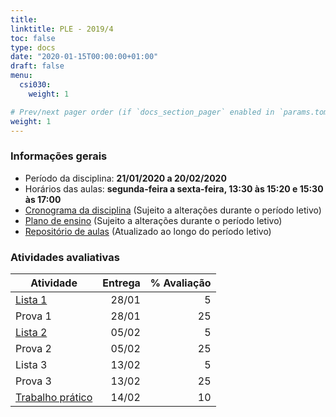 ```yaml
---
title: 
linktitle: PLE - 2019/4
toc: false
type: docs
date: "2020-01-15T00:00:00+01:00"
draft: false
menu:
  csi030:
    weight: 1

# Prev/next pager order (if `docs_section_pager` enabled in `params.toml`)
weight: 1
---
```


### Informações gerais

- Período da disciplina: **21/01/2020 a 20/02/2020**
- Horários das aulas: **segunda-feira a sexta-feira, 13:30 às 15:20 e 15:30 às 17:00**
- [Cronograma da disciplina](https://docs.google.com/spreadsheets/d/1s3BT1aRv-04MLw7gG6QSOlp0KbDQHR-1Zqz-FsAoIqk/edit?usp=sharing) (Sujeito a alterações durante o período letivo)
- [Plano de ensino](https://drive.google.com/file/d/1hq3a5rBdkHs-xgD5_87pCERISV9rUWd1/view?usp=sharing) (Sujeito a alterações durante o período letivo)
- [Repositório de aulas](https://drive.google.com/drive/folders/1o4JuXE0NYtT5NLN-isTiCEpi_4_KetwZ?usp=sharing) (Atualizado ao longo do período letivo)

### Atividades avaliativas

<!--| [Lista 3](https://docs\.google.com/document/d/1nCOV-Id9lyQqzRks7cdrlr4Qnq7TDD3Fr8yywxT06Pw/edit?usp=sharing) | 13/02 | 5 |-->

| Atividade | Entrega | % Avaliação |
|-----------|---------:|------------:|
| [Lista 1](https://docs.google.com/document/d/1T857BDfW0shys9_gVjRpPi6bCtYwz68Jrn4T5B0H-l4/edit?usp=sharing) | 28/01 | 5 |
| Prova 1 | 28/01 | 25 |
| [Lista 2](https://docs.google.com/document/d/1udHS-JNueqQU6HGQHiRn2_HqY4lg1HG0R3Zb_npttnA/edit?usp=sharing) | 05/02 | 5 |
| Prova 2 | 05/02 | 25 |
| Lista 3 | 13/02 | 5 |
| Prova 3 | 13/02 | 25 |
| [Trabalho prático](https://docs.google.com/document/d/1j1t-MciK33jNofFr7ELGrpFORX03FNmaKowk_D3UJFA/edit?usp=sharing) | 14/02 | 10 |

